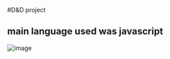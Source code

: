 #D&D project 
## main language used was javascript


![image](https://github.com/user-attachments/assets/24516eb2-6bc1-4dc0-b962-776df8ea3189)


